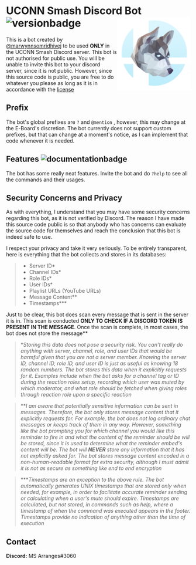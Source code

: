 # UCONN Smash Discord Bot <img align="right" src="/docs/uconnsmashreal.png" height="200" width="200" border-radius="100">![versionbadge](https://img.shields.io/badge/UCONN%20Smash%20Bot-v1.0.0-brightgreen)

This is a bot created by [@marwynnsomridhivej](https://github.com/marwynnsomridhivej) to be used **ONLY** in the UCONN Smash Discord server. This bot is not authorised for public use. You will be unable to invite this bot to your discord server, since it is not public. However, since this source code is public, you are free to do whatever you please as long as it is in accordance with the [license](/LICENSE)

## Prefix

The bot's global prefixes are `?` and `@mention` , however, this may change at the E-Board's discretion. The bot currently does not support custom prefixes, but that can change at a moment's notice, as I can implement that code whenever it is needed.

## Features ![documentationbadge](https://img.shields.io/badge/Documentation-100%25-bright_green)

The bot has some really neat features. Invite the bot and do `?help` to see all the commands and their usages.

## Security Concerns and Privacy

As with everything, I understand that you may have some security concerns regarding this bot, as it is not verified by 
Discord. The reason I have made this source code public is so that anybody who has concerns can evaluate the source 
code for themselves and reach the conclusion that this bot is indeed safe to use.

I respect your privacy and take it very seriously. To be entirely transparent, here is everything that the bot collects and stores in its databases:

> - Server ID*
> - Channel IDs*
> - Role IDs*
> - User IDs*
> - Playlist URLs (YouTube URLs)
> - Message Content**
> - Timestamps***

Just to be clear, this bot does scan every message that is sent in the server it is in. This scan is conducted **ONLY TO CHECK IF A DISCORD TOKEN IS PRESENT IN THE MESSAGE**. Once the scan is complete, in most cases, the bot does not store the message**

> \**Storing this data does not pose a security risk. You can't really do anything with server, channel, role, and user IDs that would be harmful given that you are not a server member. Knowing the server ID, channel ID, role ID, and user ID is just as useful as knowing 18 random numbers. The bot stores this data when it explicitly requests for it. Examples include when the bot asks for a channel tag or ID during the reaction roles setup, recording which user was muted by which moderator, and what role should be fetched when giving roles through reaction role upon a specific reaction*

> \*\**I am aware that potentially sensitive information can be sent in messages. Therefore, the bot only stores message content that it explicitly requests for. For example, the bot does not log ordinary chat messages or keeps track of them in any way. However, something like the bot prompting you for which channel you would like this reminder to fire in and what the content of the reminder should be will be stored, since it is used to determine what the reminder embed's content will be. The bot will **NEVER** store any information that it has not explicitly asked for. The bot stores message content encoded in a non-human-readable format for extra security, although I must admit it is not as secure as something like end to end encryption*

> \*\*\**Timestamps are an exception to the above rule. The bot automatically generates UNIX timestamps that are stored only when needed, for example, in order to facilitate accurate reminder sending or calculating when a user's mute should expire. Timestamps are calculated, but not stored, in commands such as help, where a timestamp of when the command was executed appears in the footer. Timestamps provide no indication of anything other than the time of execution*

## Contact

**Discord:** MS Arranges#3060
